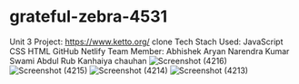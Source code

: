 # grateful-zebra-4531
Unit 3 Project:  https://www.ketto.org/ clone
Tech Stach Used:
JavaScript CSS HTML GitHub Netlify 
Team Member:
Abhishek Aryan
Narendra Kumar Swami
Abdul Rub
Kanhaiya chauhan
![Screenshot (4216)](https://user-images.githubusercontent.com/98692376/180668907-c982e176-f82b-47d1-9e3e-2d2a9293bf5c.png)
![Screenshot (4215)](https://user-images.githubusercontent.com/98692376/180668909-29405573-d796-4171-9379-c327070db95a.png)
![Screenshot (4214)](https://user-images.githubusercontent.com/98692376/180668912-00bf46a5-e536-402a-ad3b-90c0a12093c8.png)
![Screenshot (4213)](https://user-images.githubusercontent.com/98692376/180668919-0e195df3-e94b-4007-b6e0-b7a7ddd884c5.png)
<!-- ![WhatsApp Image 2022-07-25 at 4 18 03 AM](https://user-images.githubusercontent.com/98692376/180668952-ece3ac8f-d70c-4614-85eb-1bcf8a4c6561.jpeg) -->
